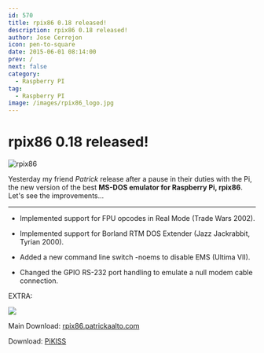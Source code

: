 ```yaml
---
id: 570
title: rpix86 0.18 released!
description: rpix86 0.18 released!
author: Jose Cerrejon
icon: pen-to-square
date: 2015-06-01 08:14:00
prev: /
next: false
category:
  - Raspberry PI
tag:
  - Raspberry PI
image: /images/rpix86_logo.jpg
---
```


# rpix86 0.18 released!

![rpix86](/images/rpix86_logo.jpg)

Yesterday my friend *Patrick* release after a pause in their duties with the Pi, the new version of the best **MS-DOS emulator for Raspberry Pi, rpix86**. Let's see the improvements...

- - -
* Implemented support for FPU opcodes in Real Mode (Trade Wars 2002).

* Implemented support for Borland RTM DOS Extender (Jazz Jackrabbit, Tyrian 2000).

* Added a new command line switch -noems to disable EMS (Ultima VII).

* Changed the GPIO RS-232 port handling to emulate a null modem cable connection.

EXTRA:

<a href="http://image.dosgamesarchive.com/games/jazz.zip"><img src="/images/2015/05/jazz_title.png"></a>

Main Download: [rpix86.patrickaalto.com](http://rpix86.patrickaalto.com/rdown.html)

Download: [PiKISS](https://github.com/jmcerrejon/PiKISS)